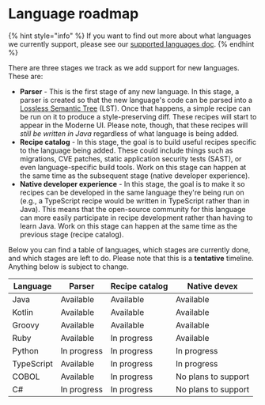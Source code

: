 # Language roadmap

{% hint style="info" %}
If you want to find out more about what languages we currently support, please see our [supported languages doc](supported-languages.md).
{% endhint %}

There are three stages we track as we add support for new languages. These are:

* **Parser** - This is the first stage of any new language. In this stage, a parser is created so that the new language's code can be parsed into a [Lossless Semantic Tree](concepts/lossless-semantic-trees.md) (LST). Once that happens, a simple recipe can be run on it to produce a style-preserving diff. These recipes will start to appear in the Moderne UI. Please note, though, that these recipes will _still be written in Java_ regardless of what language is being added.
* **Recipe catalog** - In this stage, the goal is to build useful recipes specific to the language being added. These could include things such as migrations, CVE patches, static application security tests (SAST), or even language-specific build tools. Work on this stage can happen at the same time as the subsequent stage (native developer experience).
* **Native developer experience** - In this stage, the goal is to make it so recipes can be developed in the same language they're being run on (e.g., a TypeScript recipe would be written in TypeScript rather than in Java). This means that the open-source community for this language can more easily participate in recipe development rather than having to learn Java. Work on this stage can happen at the same time as the previous stage (recipe catalog).

Below you can find a table of languages, which stages are currently done, and which stages are left to do. Please note that this is a **tentative** timeline. Anything below is subject to change.

| **Language** | **Parser**   | **Recipe catalog**  | **Native devex**      |
| ------------ | ------------ | ------------------- | --------------------- |
| Java         | Available    | Available           | Available             |
| Kotlin       | Available    | Available           | Available             |
| Groovy       | Available    | Available           | Available             |
| Ruby         | Available    | In progress         | Available             |
| Python       | In progress  | In progress         | In progress           |
| TypeScript   | Available    | In progress         | In progress           |
| COBOL        | Available    | In progress         | No plans to support   |
| C#           | In progress  | In progress         | No plans to support   |
